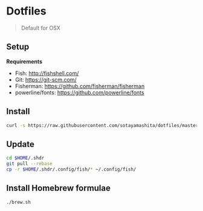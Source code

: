 # Dotfiles

> Default for OSX

## Setup

**Requirements**

* Fish: http://fishshell.com/
* Git: https://git-scm.com/
* Fisherman: https://github.com/fisherman/fisherman
* powerline/fonts: https://github.com/powerline/fonts

## Install

```bash
curl -s https://raw.githubusercontent.com/sotayamashita/dotfiles/master/bootstrap.sh | sh
```

## Update

```bash
cd $HOME/.shdr
git pull --rebase
cp -r $HOME/.shdr/.config/fish/* ~/.config/fish/
```

## Install Homebrew formulae

```bash
./brew.sh
```
